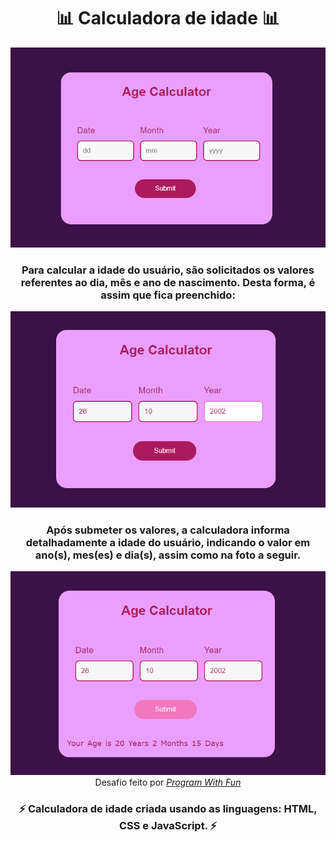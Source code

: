 <h1 align="center">📊 Calculadora de idade 📊</h1>
<div align="center">
<img src="src/age-calculator1.png"> <br>
<h3 align="center"> Para calcular a idade do usuário, são solicitados os valores referentes ao dia, mês e ano de nascimento. Desta forma, é assim que fica preenchido: </h3>
<img src="src/age-calculator2.png"> <br>
<h3 align="center"> Após submeter os valores, a calculadora informa detalhadamente a idade do usuário, indicando o valor em ano(s), mes(es) e dia(s), assim como na foto a seguir. </h3>
<img src="src/age-calculator3.png"> <br>
Desafio feito por <a href="https://www.instagram.com/p/CmgrMsjv7Qj/"><em>Program With Fun</em></a>
</div>
<h3 align="center"> ⚡ Calculadora de idade criada usando as linguagens: HTML, CSS e JavaScript. ⚡</h3>
